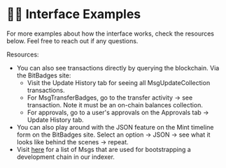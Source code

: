 # 👨🏫 Interface Examples

For more examples about how the interface works, check the resources below. Feel free to reach out if any questions.

Resources:

* You can also see transactions directly by querying the blockchain. Via the BitBadges site:
  * Visit the Update History tab for seeing all MsgUpdateCollection transactions.&#x20;
  * For MsgTransferBadges, go to the transfer activity -> see transaction. Note it must be an on-chain balances collection.
  * For approvals, go to a user's approvals on the Approvals tab -> Update History tab.
* You can also play around with the JSON feature on the Mint timeline form on the BitBadges site. Select an option -> JSON -> see what it looks like behind the scenes -> repeat.
* Visit [here](https://github.com/BitBadges/bitbadges-indexer/tree/master/src/setup/bootstrapped-collections) for a list of Msgs that are used for bootstrapping a development chain in our indexer.
